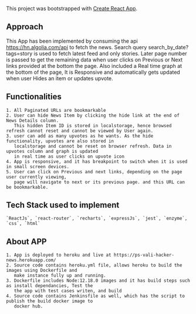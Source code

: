 This project was bootstrapped with [Create React App](https://github.com/facebook/create-react-app).

## Approach

This App has been implemented by consuming the api https://hn.algolia.com/api to fetch the news.
Search query search_by_date?tags=story is used to fetch latest feed and only stories. Later page number is passed to get the remaining data when user clicks on Previous or Next links provided at the bottom the page. Also included a Real time graph at the bottom of the page, It is Responsive and automatically gets updated when user Hides an item or updates upvote.

## Functionalities
    1. All Paginated URLs are bookmarkable
    2. User can hide News Item by clicking the hide link at the end of News Details column. 
       This hidden Item ID is stored in localstorage, hence browsed refresh cannot reset and cannot be viewed by User again.
    3. user can add as many upvotes as he wants. As the hide functionality, upvotes are also stored in
       localstorage and cannot be reset on browser refresh. Data in upvotes column and graph is updated
       in real time as user clicks on upvote icon
    4. App is responsive, and it has breakpoint to switch when it is used in small screen devices.
    5. User can click on Previous and next links, depending on the page user currently viewing,
       page will navigate to next or its previous page. and this URL can be bookmarkable.

## Tech Stack used to implement
    `ReactJs`, `react-router`, `recharts`, `expressJs`, `jest`, `enzyme`, `css`, `html`

## About APP
 
    1. App is deployed to heroku and live at https://ps-vali-hacker-news.herokuapp.com/
    2. Source code contains heroku.yml file, allows heroku to build the images using Dockerfile and 
       make instance fully up and running.
    3. Dockerfile includes Node:12.18.0 images and it has build steps such as install dependancies, Test the
       the app with test cases writen, and build
    4. Source code contains Jenkinsfile as well, which has the script to publish the build docker image to
       docker hub.



